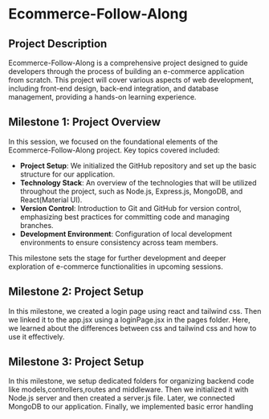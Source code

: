 # Ecommerce-Follow-Along

## Project Description

Ecommerce-Follow-Along is a comprehensive project designed to guide developers through the process of building an e-commerce application from scratch. This project will cover various aspects of web development, including front-end design, back-end integration, and database management, providing a hands-on learning experience.

## Milestone 1: Project Overview

In this session, we focused on the foundational elements of the Ecommerce-Follow-Along project. Key topics covered included:

- **Project Setup**: We initialized the GitHub repository and set up the basic structure for our application.
- **Technology Stack**: An overview of the technologies that will be utilized throughout the project, such as Node.js, Express.js, MongoDB, and React(Material UI).
- **Version Control**: Introduction to Git and GitHub for version control, emphasizing best practices for committing code and managing branches.
- **Development Environment**: Configuration of local development environments to ensure consistency across team members.

This milestone sets the stage for further development and deeper exploration of e-commerce functionalities in upcoming sessions.


## Milestone 2: Project Setup

In this milestone, we created a login page using react and tailwind css. Then we linked it to the app.jsx using a loginPage.jsx in the pages folder. Here, we learned about the differences between css and tailwind css and how to use it effectively.

## Milestone 3: Project Setup

In this milestone, we setup dedicated folders for organizing backend code like models,controllers,routes and middleware. Then we initialized it with Node.js server and then created a server.js file. Later, we connected MongoDB to our application. Finally, we implemented basic error handling
